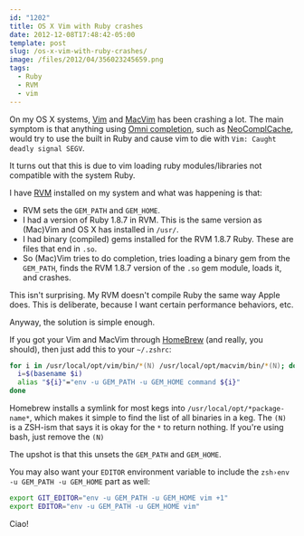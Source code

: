 ```yaml
---
id: "1202"
title: OS X Vim with Ruby crashes
date: 2012-12-08T17:48:42-05:00
template: post
slug: /os-x-vim-with-ruby-crashes/
image: /files/2012/04/356023245659.png
tags:
  - Ruby
  - RVM
  - vim
---
```


On my OS X systems, [Vim](http://www.vim.org) and
[MacVim](https://code.google.com/p/macvim/) has been crashing a lot. The main
symptom is that anything using
[Omni completion](http://vim.wikia.com/wiki/Omni_completion), such as
[NeoComplCache](https://github.com/Shougo/neocomplcache), would try to use the
built in Ruby and cause vim to die with `Vim: Caught deadly signal SEGV`.

It turns out that this is due to vim loading ruby modules/libraries not
compatible with the system Ruby.

I have [RVM](http://rvm.io) installed on my system and what was happening is
that:

- RVM sets the `GEM_PATH` and `GEM_HOME`.
- I had a version of Ruby 1.8.7 in RVM. This is the same version as (Mac)Vim and
  OS X has installed in `/usr/`.
- I had binary (compiled) gems installed for the RVM 1.8.7 Ruby. These are files
  that end in `.so`.
- So (Mac)Vim tries to do completion, tries loading a binary gem from the
  `GEM_PATH`, finds the RVM 1.8.7 version of the `.so` gem module, loads it, and
  crashes.

This isn't surprising. My RVM doesn't compile Ruby the same way Apple does. This
is deliberate, because I want certain performance behaviors, etc.

Anyway, the solution is simple enough.

If you got your Vim and MacVim through
[HomeBrew](http://mxcl.github.com/homebrew/) (and really, you should), then just
add this to your `~/.zshrc`:

```zsh
for i in /usr/local/opt/vim/bin/*(N) /usr/local/opt/macvim/bin/*(N); do
  i=$(basename $i)
  alias "${i}"="env -u GEM_PATH -u GEM_HOME command ${i}"
done
```

Homebrew installs a symlink for most kegs into `/usr/local/opt/*package-name*`,
which makes it simple to find the list of all binaries in a keg. The `(N)` is a
ZSH-ism that says it is okay for the `*` to return nothing. If you're using
bash, just remove the `(N)`

The upshot is that this unsets the `GEM_PATH` and `GEM_HOME`.

You may also want your `EDITOR` environment variable to include the
`zsh›env -u GEM_PATH -u GEM_HOME` part as well:

```zsh
export GIT_EDITOR="env -u GEM_PATH -u GEM_HOME vim +1"
export EDITOR="env -u GEM_PATH -u GEM_HOME vim"
```

Ciao!
